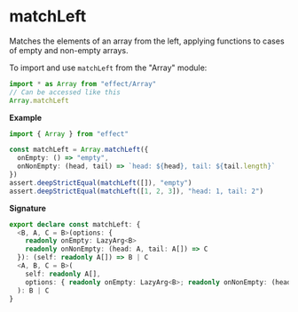 # matchLeft

Matches the elements of an array from the left, applying functions to cases of empty and non-empty arrays.

To import and use `matchLeft` from the "Array" module:

```ts
import * as Array from "effect/Array"
// Can be accessed like this
Array.matchLeft
```

**Example**

```ts
import { Array } from "effect"

const matchLeft = Array.matchLeft({
  onEmpty: () => "empty",
  onNonEmpty: (head, tail) => `head: ${head}, tail: ${tail.length}`
})
assert.deepStrictEqual(matchLeft([]), "empty")
assert.deepStrictEqual(matchLeft([1, 2, 3]), "head: 1, tail: 2")
```

**Signature**

```ts
export declare const matchLeft: {
  <B, A, C = B>(options: {
    readonly onEmpty: LazyArg<B>
    readonly onNonEmpty: (head: A, tail: A[]) => C
  }): (self: readonly A[]) => B | C
  <A, B, C = B>(
    self: readonly A[],
    options: { readonly onEmpty: LazyArg<B>; readonly onNonEmpty: (head: A, tail: A[]) => C }
  ): B | C
}
```
